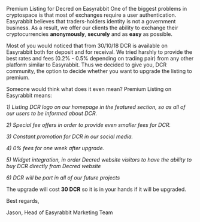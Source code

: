 Premium Listing for Decred on Easyrabbit
One of the biggest problems in cryptospace is that most of exchanges require a user authentication. Easyrabbit believes that traders-holders identity is not a government business. As a result, we offer our clients the ability to exchange their cryptocurrencies **anonymously**, **securely** and as **easy** as possible. 

Most of you would noticed that from 30/10/18 DCR is available on Easyrabbit both for deposit and for receival. We tried harshly to provide the best rates and fees (0.2% - 0.5% depending on trading pair) from any other platform similar to Easyrabbit. Thus we decided to give you, DCR community, the option to decide whether you want to upgrade the listing to premium. 

Someone would think what does it even mean? Premium Listing on Easyrabbit means:

*1) Listing DCR logo on our homepage in the featured section, so as all of our users to be informed about DCR.*

*2) Special fee offers in order to provide even smaller fees for DCR.*

*3) Constant promotion for DCR in our social media.*

*4) 0% fees for one week after upgrade.*

*5) Widget integration, in order Decred website visitors to have the ability to buy DCR directly from Decred website*

*6) DCR will be part in all of our future projects*


The upgrade will cost **30 DCR** so it is in your hands if it will be upgraded. 

Best regards,

Jason, Head of Easyrabbit Marketing Team
